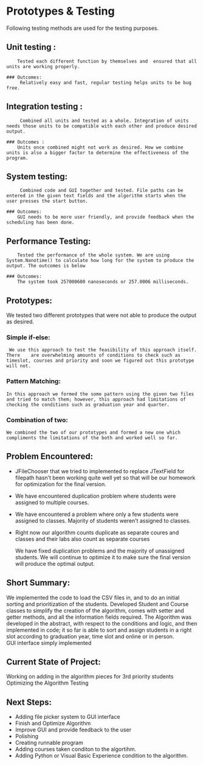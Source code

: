 # Prototypes & Testing 
Following testing methods are used for the testing purposes. 
## Unit testing : 
		Tested each different function by themselves and  ensured that all units are working properly. 

	### Outcomes:  
		 Relatively easy and fast, regular testing helps units to be bug free. 

## Integration testing :
		 Combined all units and tested as a whole. Integration of units needs those units to be compatible with each other and produce desired output. 

	### Outcomes : 
		Units once combined might not work as desired. How we combine units is also a bigger factor to determine the effectiveness of the program. 

## System testing:
		 Combined code and GUI together and tested. File paths can be entered in the given text fields and the algorithm starts when the user presses the start button. 

	### Outcomes: 
		GUI needs to be more user friendly, and provide feedback when the scheduling has been done. 

## Performance Testing: 
		Tested the performance of the whole system. We are using System.Nanotime() to calculate how long for the system to produce the output. The outcomes is below 

	### Outcomes: 
		The system took 257000600 nanoseconds or 257.0006 milliseconds.

## Prototypes: 
We tested two different prototypes that were not able to produce the output as desired.
### Simple if-else: 
	 We use this approach to test the feasibility of this approach itself. There 	are overwhelming amounts of conditions to check such as timeslot, courses and priority and soon we figured out this prototype will not. 
### Pattern Matching: 
	In this approach we formed the some pattern using the given two files and tried to match them; however, this approach had limitations of checking the conditions such as graduation year and quarter. 
### Combination of two:  
	We combined the two of our prototypes and formed a new one which compliments the limitations of the both and worked well so far.  

## Problem Encountered:
-	JFileChooser that we tried to implemented to replace JTextField for filepath
hasn’t been working quite well yet so that will be our homework for optimization for the final version.
-	We have encountered duplication problem where students were assigned to multiple
courses.
-	We have encountered a problem where only a few students were assigned to classes.
	Majority of students weren’t assigned to classes.
-	Right now our algorithm counts duplicate as separate coures and classes and their labs also count as separate courses

	We have fixed duplication problems and the majority of unassigned students.
	We will continue to optimize it to make sure the final version will produce the optimal 
	output.


## Short Summary:

We implemented the code to load the CSV files in, and to do an initial sorting and prioritization of the students.
Developed Student and Course classes to simplify the creation of the algorithm, comes with setter and getter methods, and all the information fields required.
The Algorithm was developed in the abstract, with respect to the conditions and logic, and then implemented in code; 
it so far is able to sort and assign students in a right slot according to graduation year, time slot and online or in person.  
GUI interface simply implemented

## Current State of Project:

Working on adding in the algorithm pieces for 3rd priority students
Optimizing the Algorithm
Testing

## Next Steps:

-	Adding file picker system to GUI interface
-	Finish and Optimize Algorithm
-	Improve GUI and provide feedback to the user 
-	Polishing
-	Creating runnable program
-	Adding courses taken conditon to the algortihm.	
-	Adding Python or Visual Basic Experience condition to the algorithm.  



